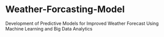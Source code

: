 # Weather-Forcasting-Model
Development of Predictive Models for Improved Weather Forecast Using Machine Learning and Big Data Analytics
